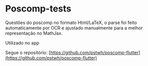 # Poscomp-tests



Questões do poscomp no formato Html/LaTeX, o parse foi feito automaticamente por OCR e ajustado manualmente para a melhor representação no MathJax.

Utilizado no app

Segue o repositório: [https://github.com/pstwh/poscomp-flutter](https://github.com/pstwh/poscomp-flutter)
